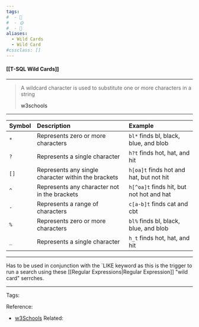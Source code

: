 ```yaml
---
tags:
#  - 🌱️
#  - 🌞️
#  - 🌲️
aliases: 
  - Wild Cards
  - Wild Card
#cssclass: []
---
```


#### [[T-SQL Wild Cards]]

---

> A wildcard character is used to substitute one or more characters in a string
> 
> <div class="signature"><a src="https://www.w3schools.com/sql/sql_wildcards.asp">w3schools</a></div>

---

|Symbol |	Description	| Example |
|:-|:-|:-|
|`*`|	Represents zero or more characters	|`bl*` finds bl, black, blue, and blob|
|`?`|	Represents a single character	|`h?t` finds hot, hat, and hit|
|`[]`|	Represents any single character within the brackets	|`h[oa]t` finds hot and hat, but not hit|
|`^`|	Represents any character not in the brackets	|`h[^oa]t` finds hit, but not hot and hat|
|`-`|	Represents a range of characters|	`c[a-b]t` finds cat and cbt|
|`%`|	Represents zero or more characters	|`bl%` finds bl, black, blue, and blob|
|`_`|	Represents a single character	|`h_t` finds hot, hat, and hit|

---

Has to be used in conjunction with the `LIKE  keyword as this is the trigger to run a search using these [[Regular Expressions|Regular Expression]] "wild card" serrches.

---
Tags: 

Reference:
- [w3Schools](https://www.w3schools.com/sql/sql_wildcards.asp)
Related:


